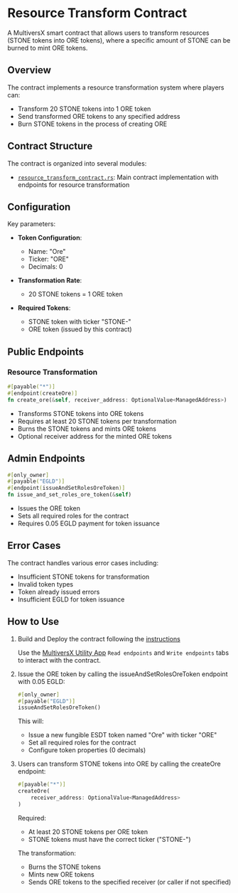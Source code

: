 # Resource Transform Contract

A MultiversX smart contract that allows users to transform resources (STONE tokens into ORE tokens), where a specific amount of STONE can be burned to mint ORE tokens.

## Overview

The contract implements a resource transformation system where players can:

- Transform 20 STONE tokens into 1 ORE token
- Send transformed ORE tokens to any specified address
- Burn STONE tokens in the process of creating ORE

## Contract Structure

The contract is organized into several modules:

- [`resource_transform_contract.rs`](src/resource_transform_contract.rs): Main contract implementation with endpoints for resource transformation

## Configuration

Key parameters:

- **Token Configuration**:
  - Name: "Ore"
  - Ticker: "ORE"
  - Decimals: 0

- **Transformation Rate**:
  - 20 STONE tokens = 1 ORE token

- **Required Tokens**:
  - STONE token with ticker "STONE-"
  - ORE token (issued by this contract)

## Public Endpoints

### Resource Transformation

```rust
#[payable("*")]
#[endpoint(createOre)]
fn create_ore(&self, receiver_address: OptionalValue<ManagedAddress>)
```

- Transforms STONE tokens into ORE tokens
- Requires at least 20 STONE tokens per transformation
- Burns the STONE tokens and mints ORE tokens
- Optional receiver address for the minted ORE tokens

## Admin Endpoints

```rust
#[only_owner]
#[payable("EGLD")]
#[endpoint(issueAndSetRolesOreToken)]
fn issue_and_set_roles_ore_token(&self)
```

- Issues the ORE token
- Sets all required roles for the contract
- Requires 0.05 EGLD payment for token issuance

## Error Cases

The contract handles various error cases including:

- Insufficient STONE tokens for transformation
- Invalid token types
- Token already issued errors
- Insufficient EGLD for token issuance

## How to Use

1. Build and Deploy the contract following the [instructions](../README.md#building-the-contracts)

    Use the [MultiversX Utility App](https://utils.multiversx.com/) `Read endpoints` and `Write endpoints` tabs to interact with the contract.

2. Issue the ORE token by calling the issueAndSetRolesOreToken endpoint with 0.05 EGLD:

   ```rust
   #[only_owner]
   #[payable("EGLD")]
   issueAndSetRolesOreToken()
   ```

   This will:
   - Issue a new fungible ESDT token named "Ore" with ticker "ORE"
   - Set all required roles for the contract
   - Configure token properties (0 decimals)

3. Users can transform STONE tokens into ORE by calling the createOre endpoint:

   ```rust
   #[payable("*")]
   createOre(
       receiver_address: OptionalValue<ManagedAddress>
   )
   ```

   Required:
   - At least 20 STONE tokens per ORE token
   - STONE tokens must have the correct ticker ("STONE-")

   The transformation:
   - Burns the STONE tokens
   - Mints new ORE tokens
   - Sends ORE tokens to the specified receiver (or caller if not specified)
